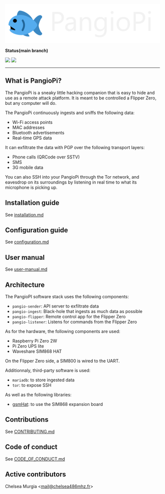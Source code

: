 ![](./docs/logo.png)

**Status(main branch)**

![](https://img.shields.io/badge/maintained-yes-green) ![](https://img.shields.io/badge/license-MIT-blue) 

---

## What is PangioPi?

The PangioPi is a sneaky little hacking companion that is easy to hide and use as a remote attack platform. It is meant to be controlled a Flipper Zero, but any computer will do.

The PangioPi continuously ingests and sniffs the following data:
- Wi-Fi access points
- MAC addresses
- Bluetooth advertisements
- Real-time GPS data

It can exfiltrate the data with PGP over the following transport layers:
- Phone calls (QRCode over SSTV)
- SMS
- 3G mobile data

You can also SSH into your PangioPi through the Tor network, and eavesdrop on its surroundings by listening in real time to what its microphone is picking up.

## Installation guide

See [installation.md](./docs/installation.md)

## Configuration guide

See [configuration.md](./docs/configuration.md)

## User manual

See [user-manual.md](./docs/user-manual.md)

## Architecture

The PangioPI software stack uses the following components:
- `pangio-sender`: API server to exfiltrate data
- `pangio-ingest`: Black-hole that ingests as much data as possible
- `pangio-flipper`: Remote control app for the Flipper Zero
- `pangio-listener`: Listens for commands from the Flipper Zero

As for the hardware, the following components are used:
- Raspberry Pi Zero 2W
- Pi Zero UPS lite
- Waveshare SIM868 HAT

On the Flipper Zero side, a SIM800 is wired to the UART.

Additionnaly, third-party software is used:
- `mariadb`: to store ingested data
- `tor`: to expose SSH

As well as the following libraries:
- [gsmHat](https://github.com/Civlo85/gsmHat): to use the SIM868 expansion board

## Contributions

See [CONTRIBUTING.md](./CONTRIBUTING.md)

## Code of conduct

See [CODE_OF_CONDUCT.md](./CODE_OF_CONDUCT.md)

## Active contributors

Chelsea Murgia <[mail@chelsea486mhz.fr](mailto:mail@chelsea486mhz.fr)>